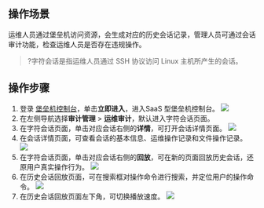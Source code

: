 ## 操作场景
运维人员通过堡垒机访问资源，会生成对应的历史会话记录，管理人员可通过会话审计功能，检查运维人员是否存在违规操作。
>?字符会话是指运维人员通过 SSH 协议访问 Linux 主机所产生的会话。

## 操作步骤
1. 登录 [堡垒机控制台](https://console.cloud.tencent.com/dsgc/bh)，单击**立即进入**，进入SaaS 型堡垒机控制台。
![](https://qcloudimg.tencent-cloud.cn/raw/b2f6673b0cad7c2f423a6b6e287179af.png)
2. 在左侧导航选择**审计管理** > **运维审计**，默认进入字符会话页面。
3. 在字符会话页面，单击对应会话右侧的**详情**，可打开会话详情页面。
![](https://qcloudimg.tencent-cloud.cn/raw/d1815bd0770022c0352223bcc7078744.png)
4. 在会话详情页面，可查看会话的基本信息、运维操作记录和文件操作记录。
![](https://qcloudimg.tencent-cloud.cn/raw/50d9d79c35ca791de7bf6799628ff65a.png)
5. 在字符会话页面，单击对应会话右侧的**回放**，可在新的页面回放历史会话，还原用户真实操作行为。
![](https://qcloudimg.tencent-cloud.cn/raw/7d7e1fc2357dea27402f8c18016287f0.png)
6. 在历史会话回放页面，可在搜索框对操作命令进行搜索，并定位用户的操作命令。
![](https://qcloudimg.tencent-cloud.cn/raw/6aef66cbaabe96a304114f2a79ba500d.png)
7. 在历史会话回放页面左下角，可切换播放速度。
![](https://main.qcloudimg.com/raw/91d79e6721928b1183f82885ec02ba74.png)
